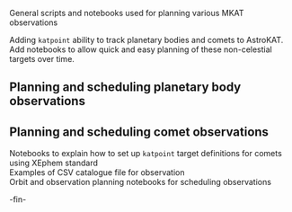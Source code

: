 General scripts and notebooks used for planning various MKAT observations

Adding `katpoint` ability to track planetary bodies and comets to AstroKAT.    
Add notebooks to allow quick and easy planning of these non-celestial targets over time.   


## Planning and scheduling planetary body observations


## Planning and scheduling comet observations
Notebooks to explain how to set up `katpoint` target definitions for comets using XEphem standard   
Examples of CSV catalogue file for observation   
Orbit and observation planning notebooks for scheduling observations


-fin-
